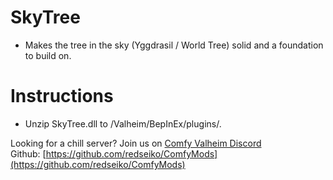 # SkyTree

  * Makes the tree in the sky (Yggdrasil / World Tree) solid and a foundation to build on.

# Instructions

  * Unzip SkyTree.dll to /Valheim/BepInEx/plugins/.

Looking for a chill server? Join us on [Comfy Valheim Discord](https://discord.gg/ameHJz5PFk)
Github: [https://github.com/redseiko/ComfyMods](https://github.com/redseiko/ComfyMods)